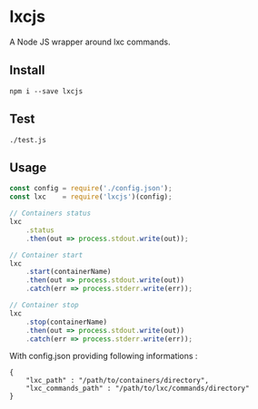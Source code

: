 # lxcjs

A Node JS wrapper around lxc commands.

## Install

    npm i --save lxcjs

## Test

    ./test.js

## Usage

```javascript
const config = require('./config.json');
const lxc    = require('lxcjs')(config);

// Containers status
lxc
    .status
    .then(out => process.stdout.write(out));

// Container start
lxc
    .start(containerName)
    .then(out => process.stdout.write(out))
    .catch(err => process.stderr.write(err));

// Container stop
lxc
    .stop(containerName)
    .then(out => process.stdout.write(out))
    .catch(err => process.stderr.write(err));
```

With config.json providing following informations :


    {
        "lxc_path" : "/path/to/containers/directory",
        "lxc_commands_path" : "/path/to/lxc/commands/directory"
    }
